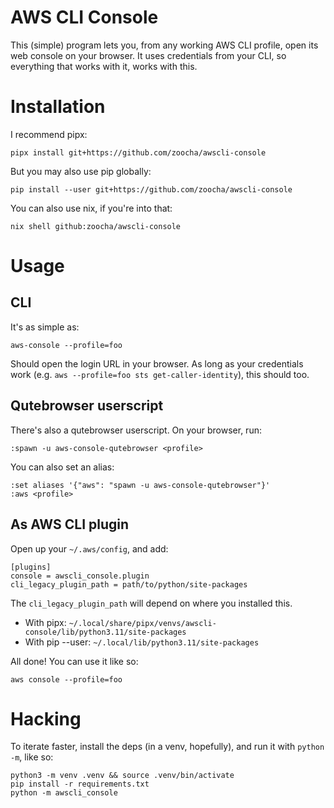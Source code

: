 # AWS CLI Console

This (simple) program lets you, from any working AWS CLI profile, open its web
console on your browser. It uses credentials from your CLI, so everything that
works with it, works with this.

# Installation

I recommend pipx:
```
pipx install git+https://github.com/zoocha/awscli-console
```

But you may also use pip globally:
```
pip install --user git+https://github.com/zoocha/awscli-console
```

You can also use nix, if you're into that:
```
nix shell github:zoocha/awscli-console
```

# Usage

## CLI

It's as simple as:
```
aws-console --profile=foo
```

Should open the login URL in your browser. As long as your credentials work
(e.g. `aws --profile=foo sts get-caller-identity`), this should too.

## Qutebrowser userscript

There's also a qutebrowser userscript. On your browser, run:
```
:spawn -u aws-console-qutebrowser <profile>
```

You can also set an alias:
```
:set aliases '{"aws": "spawn -u aws-console-qutebrowser"}'
:aws <profile>
```

## As AWS CLI plugin

Open up your `~/.aws/config`, and add:
```
[plugins]
console = awscli_console.plugin
cli_legacy_plugin_path = path/to/python/site-packages
```

The `cli_legacy_plugin_path` will depend on where you installed this.
- With pipx: `~/.local/share/pipx/venvs/awscli-console/lib/python3.11/site-packages`
- With pip --user: `~/.local/lib/python3.11/site-packages`

All done! You can use it like so:

```
aws console --profile=foo
```

# Hacking

To iterate faster, install the deps (in a venv, hopefully), and run it with `python -m`, like so:

```
python3 -m venv .venv && source .venv/bin/activate
pip install -r requirements.txt
python -m awscli_console
```
